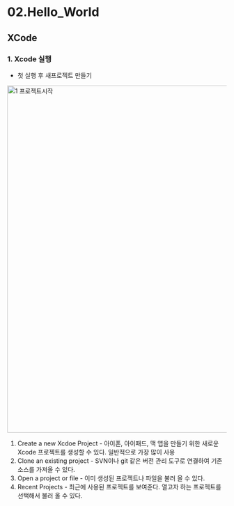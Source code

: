 # 02.Hello_World

## XCode
### 1. Xcode 실행
- 첫 실행 후 새프로젝트 만들기
<img width="798" alt="1  프로젝트시작" src="https://user-images.githubusercontent.com/67133244/107875900-e4dadb80-6f05-11eb-9ab7-6567008e6646.png">

1) Create a new Xcdoe Project - 아이폰, 아이패드, 맥 앱을 만들기 위한 새로운 Xcode 프로젝트를 생성할 수 있다. 일반적으로 가장 많이 사용
2) Clone an existing project - SVN이나 git 같은 버전 관리 도구로 연결하여 기존 소스를 가져올 수 있다.
3) Open a project or file - 이미 생성된 프로젝트나 파일을 불러 올 수 있다.
4) Recent Projects - 최근에 사용된 프로젝트를 보여준다. 열고자 하는 프로젝트를 선택해서 불러 올 수 있다.
